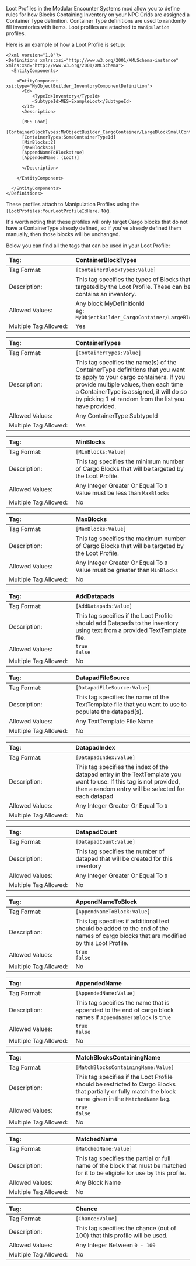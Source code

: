Loot Profiles in the Modular Encounter Systems mod allow you to define rules for how Blocks Containing Inventory on your NPC Grids are assigned a Container Type definition. Container Type definitions are used to randomly fill inventories with items. Loot profiles are attached to `Manipulation` profiles.

Here is an example of how a Loot Profile is setup:

```
<?xml version="1.0"?>
<Definitions xmlns:xsi="http://www.w3.org/2001/XMLSchema-instance" xmlns:xsd="http://www.w3.org/2001/XMLSchema">
  <EntityComponents>

    <EntityComponent xsi:type="MyObjectBuilder_InventoryComponentDefinition">
      <Id>
          <TypeId>Inventory</TypeId>
          <SubtypeId>MES-ExampleLoot</SubtypeId>
      </Id>
      <Description>

      [MES Loot]
      [ContainerBlockTypes:MyObjectBuilder_CargoContainer/LargeBlockSmallContainer]
      [ContainerTypes:SomeContainerTypeId]
      [MinBlocks:2]
      [MaxBlocks:4]
      [AppendNameToBlock:true]
      [AppendedName: (Loot)]
      
      </Description>
      
    </EntityComponent>

  </EntityComponents>
</Definitions>
```

These profiles attach to Manipulation Profiles using the `[LootProfiles:YourLootProfileIdHere]` tag.

It's worth noting that these profiles will only target Cargo blocks that do not have a ContainerType already defined, so if you've already defined them manually, then those blocks will be unchanged.

Below you can find all the tags that can be used in your Loot Profile:

<!-- ContainerBlockTypes -->
|Tag:&nbsp;&nbsp;&nbsp;&nbsp;&nbsp;&nbsp;&nbsp;&nbsp;&nbsp;&nbsp;&nbsp;&nbsp;&nbsp;&nbsp;&nbsp;&nbsp;&nbsp;&nbsp;&nbsp;&nbsp;&nbsp;&nbsp;&nbsp;&nbsp;&nbsp;&nbsp;&nbsp;&nbsp;&nbsp;&nbsp;&nbsp;|ContainerBlockTypes|
|:----|:----|
|Tag Format:|`[ContainerBlockTypes:Value]`|
|Description:|This tag specifies the types of Blocks that should be targeted by the Loot Profile. These can be any block that contains an inventory.|
|Allowed Values:|Any block MyDefinitionId<br />eg: `MyObjectBuilder_CargoContainer/LargeBlockSmallContainer`|
|Multiple Tag Allowed:|Yes|

<!-- ContainerTypes -->
|Tag:&nbsp;&nbsp;&nbsp;&nbsp;&nbsp;&nbsp;&nbsp;&nbsp;&nbsp;&nbsp;&nbsp;&nbsp;&nbsp;&nbsp;&nbsp;&nbsp;&nbsp;&nbsp;&nbsp;&nbsp;&nbsp;&nbsp;&nbsp;&nbsp;&nbsp;&nbsp;&nbsp;&nbsp;&nbsp;&nbsp;&nbsp;|ContainerTypes|
|:----|:----|
|Tag Format:|`[ContainerTypes:Value]`|
|Description:|This tag specifies the name(s) of the ContainerType definitions that you want to apply to your cargo containers. If you provide multiple values, then each time a ContainerType is assigned, it will do so by picking 1 at random from the list you have provided.|
|Allowed Values:|Any ContainerType SubtypeId|
|Multiple Tag Allowed:|Yes|

<!-- MinBlocks -->
|Tag:&nbsp;&nbsp;&nbsp;&nbsp;&nbsp;&nbsp;&nbsp;&nbsp;&nbsp;&nbsp;&nbsp;&nbsp;&nbsp;&nbsp;&nbsp;&nbsp;&nbsp;&nbsp;&nbsp;&nbsp;&nbsp;&nbsp;&nbsp;&nbsp;&nbsp;&nbsp;&nbsp;&nbsp;&nbsp;&nbsp;&nbsp;|MinBlocks|
|:----|:----|
|Tag Format:|`[MinBlocks:Value]`|
|Description:|This tag specifies the minimum number of Cargo Blocks that will be targeted by the Loot Profile.|
|Allowed Values:|Any Integer Greater Or Equal To `0`<br />Value must be less than `MaxBlocks `|
|Multiple Tag Allowed:|No|

<!-- MaxBlocks -->
|Tag:&nbsp;&nbsp;&nbsp;&nbsp;&nbsp;&nbsp;&nbsp;&nbsp;&nbsp;&nbsp;&nbsp;&nbsp;&nbsp;&nbsp;&nbsp;&nbsp;&nbsp;&nbsp;&nbsp;&nbsp;&nbsp;&nbsp;&nbsp;&nbsp;&nbsp;&nbsp;&nbsp;&nbsp;&nbsp;&nbsp;&nbsp;|MaxBlocks|
|:----|:----|
|Tag Format:|`[MaxBlocks:Value]`|
|Description:|This tag specifies the maximum number of Cargo Blocks that will be targeted by the Loot Profile.|
|Allowed Values:|Any Integer Greater Or Equal To `0`<br />Value must be greater than `MinBlocks`|
|Multiple Tag Allowed:|No|

<!-- AddDatapads-->
|Tag:&nbsp;&nbsp;&nbsp;&nbsp;&nbsp;&nbsp;&nbsp;&nbsp;&nbsp;&nbsp;&nbsp;&nbsp;&nbsp;&nbsp;&nbsp;&nbsp;&nbsp;&nbsp;&nbsp;&nbsp;&nbsp;&nbsp;&nbsp;&nbsp;&nbsp;&nbsp;&nbsp;&nbsp;&nbsp;&nbsp;&nbsp;|AddDatapads|
|:----|:----|
|Tag Format:|`[AddDatapads:Value]`|
|Description:|This tag specifies if the Loot Profile should add Datapads to the inventory using text from a provided TextTemplate file.|
|Allowed Values:|`true`<br>`false`|
|Multiple Tag Allowed:|No|

<!-- DatapadFileSource-->
|Tag:&nbsp;&nbsp;&nbsp;&nbsp;&nbsp;&nbsp;&nbsp;&nbsp;&nbsp;&nbsp;&nbsp;&nbsp;&nbsp;&nbsp;&nbsp;&nbsp;&nbsp;&nbsp;&nbsp;&nbsp;&nbsp;&nbsp;&nbsp;&nbsp;&nbsp;&nbsp;&nbsp;&nbsp;&nbsp;&nbsp;&nbsp;|DatapadFileSource|
|:----|:----|
|Tag Format:|`[DatapadFileSource:Value]`|
|Description:|This tag specifies the name of the TextTemplate file that you want to use to populate the datapad(s).|
|Allowed Values:|Any TextTemplate File Name|
|Multiple Tag Allowed:|No|

<!-- DatapadIndex-->
|Tag:&nbsp;&nbsp;&nbsp;&nbsp;&nbsp;&nbsp;&nbsp;&nbsp;&nbsp;&nbsp;&nbsp;&nbsp;&nbsp;&nbsp;&nbsp;&nbsp;&nbsp;&nbsp;&nbsp;&nbsp;&nbsp;&nbsp;&nbsp;&nbsp;&nbsp;&nbsp;&nbsp;&nbsp;&nbsp;&nbsp;&nbsp;|DatapadIndex|
|:----|:----|
|Tag Format:|`[DatapadIndex:Value]`|
|Description:|This tag specifies the index of the datapad entry in the TextTemplate you want to use. If this tag is not provided, then a random entry will be selected for each datapad|
|Allowed Values:|Any Integer Greater Or Equal To `0`|
|Multiple Tag Allowed:|No|

<!-- DatapadCount-->
|Tag:&nbsp;&nbsp;&nbsp;&nbsp;&nbsp;&nbsp;&nbsp;&nbsp;&nbsp;&nbsp;&nbsp;&nbsp;&nbsp;&nbsp;&nbsp;&nbsp;&nbsp;&nbsp;&nbsp;&nbsp;&nbsp;&nbsp;&nbsp;&nbsp;&nbsp;&nbsp;&nbsp;&nbsp;&nbsp;&nbsp;&nbsp;|DatapadCount|
|:----|:----|
|Tag Format:|`[DatapadCount:Value]`|
|Description:|This tag specifies the number of datapad that will be created for this inventory|
|Allowed Values:|Any Integer Greater Or Equal To `0`|
|Multiple Tag Allowed:|No|

<!-- AppendNameToBlock -->
|Tag:&nbsp;&nbsp;&nbsp;&nbsp;&nbsp;&nbsp;&nbsp;&nbsp;&nbsp;&nbsp;&nbsp;&nbsp;&nbsp;&nbsp;&nbsp;&nbsp;&nbsp;&nbsp;&nbsp;&nbsp;&nbsp;&nbsp;&nbsp;&nbsp;&nbsp;&nbsp;&nbsp;&nbsp;&nbsp;&nbsp;&nbsp;|AppendNameToBlock|
|:----|:----|
|Tag Format:|`[AppendNameToBlock:Value]`|
|Description:|This tag specifies if additional text should be added to the end of the names of cargo blocks that are modified by this Loot Profile.|
|Allowed Values:|`true`<br>`false`|
|Multiple Tag Allowed:|No|

<!-- AppendedName -->
|Tag:&nbsp;&nbsp;&nbsp;&nbsp;&nbsp;&nbsp;&nbsp;&nbsp;&nbsp;&nbsp;&nbsp;&nbsp;&nbsp;&nbsp;&nbsp;&nbsp;&nbsp;&nbsp;&nbsp;&nbsp;&nbsp;&nbsp;&nbsp;&nbsp;&nbsp;&nbsp;&nbsp;&nbsp;&nbsp;&nbsp;&nbsp;|AppendedName|
|:----|:----|
|Tag Format:|`[AppendedName:Value]`|
|Description:|This tag specifies the name that is appended to the end of cargo block names if `AppendNameToBlock` is `true`|
|Allowed Values:|`true`<br>`false`|
|Multiple Tag Allowed:|No|

<!-- MatchBlocksContainingName -->
|Tag:&nbsp;&nbsp;&nbsp;&nbsp;&nbsp;&nbsp;&nbsp;&nbsp;&nbsp;&nbsp;&nbsp;&nbsp;&nbsp;&nbsp;&nbsp;&nbsp;&nbsp;&nbsp;&nbsp;&nbsp;&nbsp;&nbsp;&nbsp;&nbsp;&nbsp;&nbsp;&nbsp;&nbsp;&nbsp;&nbsp;&nbsp;|MatchBlocksContainingName |
|:----|:----|
|Tag Format:|`[MatchBlocksContainingName:Value]`|
|Description:|This tag specifies if the Loot Profile should be restricted to Cargo Blocks that partially or fully match the block name given in the `MatchedName` tag.|
|Allowed Values:|`true`<br>`false`|
|Multiple Tag Allowed:|No|

<!-- MatchedName -->
|Tag:&nbsp;&nbsp;&nbsp;&nbsp;&nbsp;&nbsp;&nbsp;&nbsp;&nbsp;&nbsp;&nbsp;&nbsp;&nbsp;&nbsp;&nbsp;&nbsp;&nbsp;&nbsp;&nbsp;&nbsp;&nbsp;&nbsp;&nbsp;&nbsp;&nbsp;&nbsp;&nbsp;&nbsp;&nbsp;&nbsp;&nbsp;|MatchedName |
|:----|:----|
|Tag Format:|`[MatchedName:Value]`|
|Description:|This tag specifies the partial or full name of the block that must be matched for it to be eligible for use by this profile.|
|Allowed Values:|Any Block Name|
|Multiple Tag Allowed:|No|

<!-- Chance -->
|Tag:&nbsp;&nbsp;&nbsp;&nbsp;&nbsp;&nbsp;&nbsp;&nbsp;&nbsp;&nbsp;&nbsp;&nbsp;&nbsp;&nbsp;&nbsp;&nbsp;&nbsp;&nbsp;&nbsp;&nbsp;&nbsp;&nbsp;&nbsp;&nbsp;&nbsp;&nbsp;&nbsp;&nbsp;&nbsp;&nbsp;&nbsp;|Chance|
|:----|:----|
|Tag Format:|`[Chance:Value]`|
|Description:|This tag specifies the chance (out of 100) that this profile will be used.|
|Allowed Values:|Any Integer Between `0 - 100`|
|Multiple Tag Allowed:|No|

